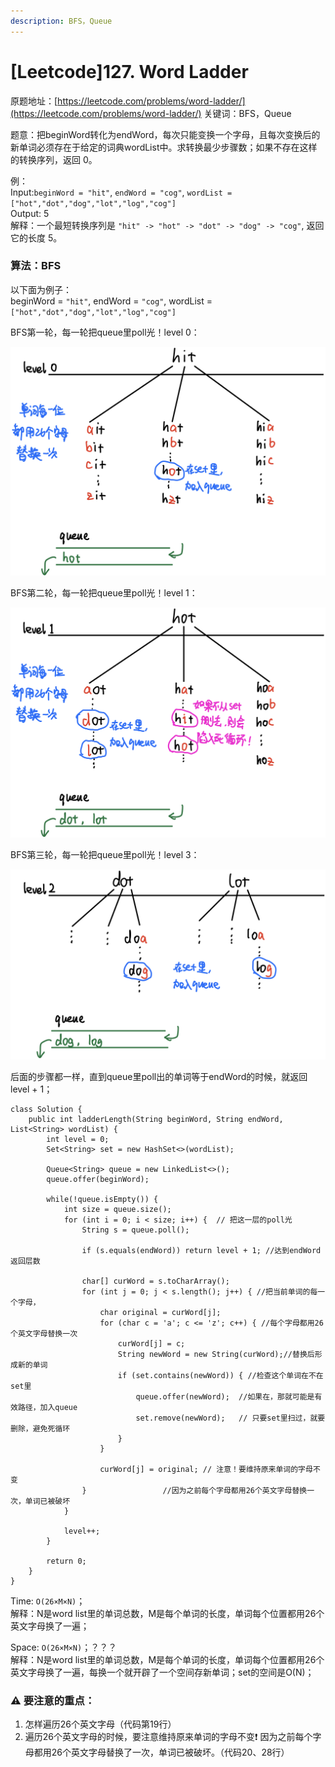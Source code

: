 ```yaml
---
description: BFS，Queue
---
```


# \[Leetcode\]127. Word Ladder

原题地址：[https://leetcode.com/problems/word-ladder/](https://leetcode.com/problems/word-ladder/) 关键词：BFS，Queue

题意：把beginWord转化为endWord，每次只能变换一个字母，且每次变换后的新单词必须存在于给定的词典wordList中。求转换最少步骤数；如果不存在这样的转换序列，返回 0。

例：  
Input:`beginWord = "hit"`, `endWord = "cog"`, `wordList = ["hot","dot","dog","lot","log","cog"]`   
Output: 5   
解释：一个最短转换序列是 `"hit" -> "hot" -> "dot" -> "dog" -> "cog"`, 返回它的长度 5。



### 算法：BFS

以下面为例子：  
beginWord = `"hit"`, endWord = `"cog"`, wordList = `["hot","dot","dog","lot","log","cog"]`

BFS第一轮，每一轮把queue里poll光！level 0：

![](../.gitbook/assets/img_6455.jpg)



BFS第二轮，每一轮把queue里poll光！level 1：

![](../.gitbook/assets/img_6456.jpg)



BFS第三轮，每一轮把queue里poll光！level 3：

![](../.gitbook/assets/img_6459.jpg)



后面的步骤都一样，直到queue里poll出的单词等于endWord的时候，就返回level + 1；

```text
class Solution {
    public int ladderLength(String beginWord, String endWord, List<String> wordList) {
        int level = 0;
        Set<String> set = new HashSet<>(wordList);
        
        Queue<String> queue = new LinkedList<>();
        queue.offer(beginWord);
        
        while(!queue.isEmpty()) {
            int size = queue.size();
            for (int i = 0; i < size; i++) {  // 把这一层的poll光
                String s = queue.poll();
                
                if (s.equals(endWord)) return level + 1; //达到endWord返回层数
                
                char[] curWord = s.toCharArray();
                for (int j = 0; j < s.length(); j++) { //把当前单词的每一个字母，
                    char original = curWord[j];
                    for (char c = 'a'; c <= 'z'; c++) { //每个字母都用26个英文字母替换一次
                        curWord[j] = c;
                        String newWord = new String(curWord);//替换后形成新的单词
                        if (set.contains(newWord)) { //检查这个单词在不在set里
                            queue.offer(newWord);  //如果在，那就可能是有效路径，加入queue
                            set.remove(newWord);   // 只要set里扫过，就要删除，避免死循环
                        }
                    }
                    
                    curWord[j] = original; // 注意！要维持原来单词的字母不变
                }                 //因为之前每个字母都用26个英文字母替换一次，单词已被破坏
            }
            
            level++;
        }
        
        return 0;
    }
}
```

Time: `O(26×M×N)`；  
解释：N是word list里的单词总数，M是每个单词的长度，单词每个位置都用26个英文字母换了一遍；

Space: `O(26×M×N)`；？？？  
解释：N是word list里的单词总数，M是每个单词的长度，单词每个位置都用26个英文字母换了一遍，每换一个就开辟了一个空间存新单词；set的空间是O\(N\)；



### ⚠️  要注意的重点：

1. 怎样遍历26个英文字母（代码第19行）
2. 遍历26个英文字母的时候，要注意维持原来单词的字母不变❗️  因为之前每个字母都用26个英文字母替换了一次，单词已被破坏。（代码20、28行）









